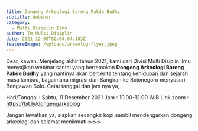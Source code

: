 ```yaml
---
title: Dongeng Arkeologi Bareng Pakde Budhy
subtitle: Webinar
category:
  - Multi Disiplin Ilmu
author: Tm Multi Disiplin
date: 2021-12-08T02:04:04.183Z
featureImage: /uploads/arkeolog-flyer.jpeg
---
```

Dear, kawan. Menjelang akhir tahun 2021, kami dari Divisi Multi Disiplin Ilmu menyajikan webinar santai yang bertemakan **Dongeng Arkeologi Bareng Pakde Budhy** yang nantinya akan bercerita tentang kehidupan dan sejarah masa lampau,  bagaimana migrasi dari Sangiran ke Bojonegoro menyusuri Bengawan Solo. Catat tanggal dan jam nya ya, 

Hari/Tanggal : Sabtu, 11 Desember 2021
Jam : 10.00-12.00 WIB
Link zoom : <https://bit.ly/dongengarkeolog>

Jangan lewatkan ya, siapkan secangkir kopi sambil mendengarkan dongeng arkeologi dan selamat menikmati ☕☕☕